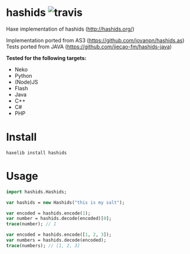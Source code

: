 # hashids ![travis](https://travis-ci.org/kevinresol/hashids.svg?branch=master)
Haxe implementation of hashids (http://hashids.org/)


Implementation ported from AS3 (https://github.com/jovanpn/hashids.as)
Tests ported from JAVA (https://github.com/jiecao-fm/hashids-java)

**Tested for the following targets:**
- Neko
- Python
- (Node)JS
- Flash
- Java
- C++
- C#
- PHP

# Install

```
haxelib install hashids
```

# Usage

```haxe
import hashids.Hashids;

var hashids = new Hashids("this is my salt");

var encoded = hashids.encode(1);
var number = hashids.decode(encoded)[0];
trace(number); // 1

var encoded = hashids.encode([1, 2, 3]);
var numbers = hashids.decode(encoded);
trace(numbers); // [1, 2, 3]

```